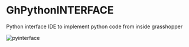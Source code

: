 # GhPythonINTERFACE
Python interface IDE to implement python code from inside grasshopper


![pyinterface](https://user-images.githubusercontent.com/6969514/27545861-4dbfb0d6-5a91-11e7-81d7-2cd29c4993ed.JPG)
